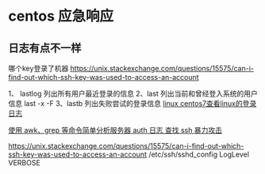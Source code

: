# centos 应急响应

## 日志有点不一样

哪个key登录了机器
https://unix.stackexchange.com/questions/15575/can-i-find-out-which-ssh-key-was-used-to-access-an-account

1、 lastlog 列出所有用户最近登录的信息
 2、last  列出当前和曾经登入系统的用户信息
  last -x -F
3、lastb  列出失败尝试的登录信息
[linux centos7查看linux的登录日志](https://blog.csdn.net/z13615480737/article/details/83029118)

[使用 awk、grep 等命令简单分析服务器 auth 日志 查找 ssh 暴力攻击](https://es2q.com/blog/2020/02/15/using_awk_grep_analysis_auth_log-ssh/)

https://unix.stackexchange.com/questions/15575/can-i-find-out-which-ssh-key-was-used-to-access-an-account
/etc/ssh/sshd_config
LogLevel VERBOSE